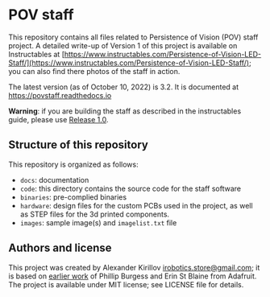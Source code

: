 # POV staff
This repository contains all files related to Persistence of Vision (POV) staff
project. A detailed write-up of Version 1 of this project is available on  
Instructables at [https://www.instructables.com/Persistence-of-Vision-LED-Staff/](https://www.instructables.com/Persistence-of-Vision-LED-Staff/); you can also find there photos  of the staff in action.

The latest version (as of October 10, 2022) is 3.2. It is documented at
https://povstaff.readthedocs.io



**Warning**: if you are building the staff as described in the instructables guide,
please use  [Release 1.0](https://github.com/shurik179/povstaff/releases/tag/v1.0).



## Structure of this repository  
This repository is organized as follows:

* `docs`: documentation
* `code`: this directory contains the source code for the staff software
* `binaries`: pre-complied binaries
* `hardware`:  design files for the custom PCBs used in
  the project, as well as STEP files for the 3d printed components.
* `images`: sample image(s) and  `imagelist.txt` file


## Authors and license
This project was created by Alexander Kirillov <irobotics.store@gmail.com>; it is
based on [earlier work](https://learn.adafruit.com/pov-dotstar-double-staff) of
Phillip Burgess and Erin St Blaine from Adafruit. The project is available under
MIT license; see LICENSE file for details.
